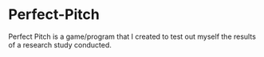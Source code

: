 # Perfect-Pitch
Perfect Pitch is a game/program that I created to test out myself the results of a research study conducted.
